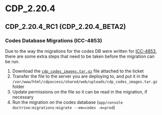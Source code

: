 # CDP_2.20.4

## CDP_2.20.4_RC1 (CDP_2.20.4_BETA2)

### Codes Database Migrations (ICC-4853)

Due to the way the migrations for the codes DB were written for [ICC-4853](https://caxyinteractive.atlassian.net/browse/ICC-4853),
there are some extra steps that need to be taken before the migration can be run.

1. Download the [`cdp_codes_images.tar.gz`](https://caxyinteractive.atlassian.net/secure/attachment/14439/cdp_codes_images.tar.gz) file attached to the ticket
1. Transfer the file to the server you are deploying to, and put it in the `/var/www/html/cdpaccess/shared/web/uploads/cdp_codes_images.tar.gz` folder
1. Update permissions on the file so it can be read in the migration, if necessary
1. Run the migration on the codes database (`app/console doctrine:migrations:migrate --em=codes -e=prod`)




